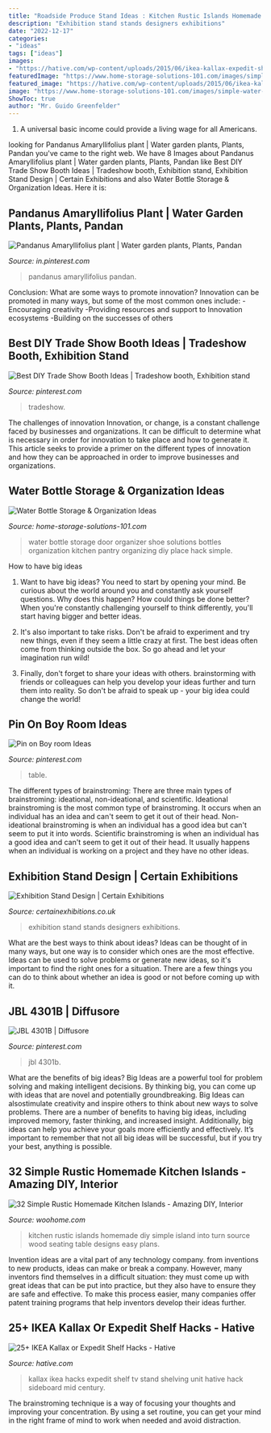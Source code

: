 ```yaml
---
title: "Roadside Produce Stand Ideas : Kitchen Rustic Islands Homemade Diy Simple Island Into Turn Source Wood Seating Table Designs Easy Plans"
description: "Exhibition stand stands designers exhibitions"
date: "2022-12-17"
categories:
- "ideas"
tags: ["ideas"]
images:
- "https://hative.com/wp-content/uploads/2015/06/ikea-kallax-expedit-shelf-hacks/11-ikea-kallax-expedit-shelf-hacks.jpg"
featuredImage: "https://www.home-storage-solutions-101.com/images/simple-water-bottle-organization-hack-use-an-over-the-door-shoe-organizer-21805773.jpg"
featured_image: "https://hative.com/wp-content/uploads/2015/06/ikea-kallax-expedit-shelf-hacks/11-ikea-kallax-expedit-shelf-hacks.jpg"
image: "https://www.home-storage-solutions-101.com/images/simple-water-bottle-organization-hack-use-an-over-the-door-shoe-organizer-21805773.jpg"
ShowToc: true
author: "Mr. Guido Greenfelder"
---
```



1. A universal basic income could provide a living wage for all Americans.

	

		
looking for Pandanus Amaryllifolius plant | Water garden plants, Plants, Pandan you've came to the right web. We have 8 Images about Pandanus Amaryllifolius plant | Water garden plants, Plants, Pandan like Best DIY Trade Show Booth Ideas | Tradeshow booth, Exhibition stand, Exhibition Stand Design | Certain Exhibitions and also Water Bottle Storage &amp; Organization Ideas. Here it is:
		
    
## Pandanus Amaryllifolius Plant | Water Garden Plants, Plants, Pandan

<img loading=lazy src="https://i.pinimg.com/736x/7e/be/04/7ebe04c6b40a801ae57ad12a38bfda78.jpg" onerror="this.onerror=null;this.src='https://tse1.mm.bing.net/th?id=OIP.wEa7UmJi-ZrFJCJtUR0eaQHaJ3&amp;pid=15.1';" alt="Pandanus Amaryllifolius plant | Water garden plants, Plants, Pandan">

_Source: in.pinterest.com_

>pandanus amaryllifolius pandan. 

	

Conclusion: What are some ways to promote innovation?
Innovation can be promoted in many ways, but some of the most common ones include: 
-Encouraging creativity 
-Providing resources and support to Innovation ecosystems 
-Building on the successes of others

    
## Best DIY Trade Show Booth Ideas | Tradeshow Booth, Exhibition Stand

<img loading=lazy src="https://i.pinimg.com/736x/99/2f/21/992f21ee96afd413d364b32601b5e92b.jpg" onerror="this.onerror=null;this.src='https://tse3.mm.bing.net/th?id=OIP.nTd_4s23JIFDc98SXTV8JQHaUp&amp;pid=15.1';" alt="Best DIY Trade Show Booth Ideas | Tradeshow booth, Exhibition stand">

_Source: pinterest.com_

>tradeshow. 

	

The challenges of innovation
Innovation, or change, is a constant challenge faced by businesses and organizations. It can be difficult to determine what is necessary in order for innovation to take place and how to generate it. This article seeks to provide a primer on the different types of innovation and how they can be approached in order to improve businesses and organizations.

    
## Water Bottle Storage &amp; Organization Ideas

<img loading=lazy src="https://www.home-storage-solutions-101.com/images/simple-water-bottle-organization-hack-use-an-over-the-door-shoe-organizer-21805773.jpg" onerror="this.onerror=null;this.src='https://tse4.mm.bing.net/th?id=OIP.51Dibhs9BWjKmY6u6kZ-4QAAAA&amp;pid=15.1';" alt="Water Bottle Storage &amp; Organization Ideas">

_Source: home-storage-solutions-101.com_

>water bottle storage door organizer shoe solutions bottles organization kitchen pantry organizing diy place hack simple. 

	

How to have big ideas
1. Want to have big ideas? You need to start by opening your mind. Be curious about the world around you and constantly ask yourself questions. Why does this happen? How could things be done better? When you're constantly challenging yourself to think differently, you'll start having bigger and better ideas.
2. It's also important to take risks. Don't be afraid to experiment and try new things, even if they seem a little crazy at first. The best ideas often come from thinking outside the box. So go ahead and let your imagination run wild!

3. Finally, don't forget to share your ideas with others. brainstorming with friends or colleagues can help you develop your ideas further and turn them into reality. So don't be afraid to speak up - your big idea could change the world!

    
## Pin On Boy Room Ideas

<img loading=lazy src="https://i.pinimg.com/736x/9a/67/f4/9a67f4adcf544ec08dbc17927e14c90b--hanging-table-floating-wall.jpg" onerror="this.onerror=null;this.src='https://tse1.mm.bing.net/th?id=OIP.UThf8IRxnao1VsWdVnhdywHaHa&amp;pid=15.1';" alt="Pin on Boy room Ideas">

_Source: pinterest.com_

>table. 

	

The different types of brainstroming:
There are three main types of brainstroming: ideational, non-ideational, and scientific. Ideational brainstroming is the most common type of brainstroming. It occurs when an individual has an idea and can't seem to get it out of their head. Non-ideational brainstroming is when an individual has a good idea but can't seem to put it into words. Scientific brainstroming is when an individual has a good idea and can't seem to get it out of their head. It usually happens when an individual is working on a project and they have no other ideas.

    
## Exhibition Stand Design | Certain Exhibitions

<img loading=lazy src="http://www.certainexhibitions.co.uk/exhibition-stands-img/JOB2668W0361-min.jpg" onerror="this.onerror=null;this.src='https://tse4.mm.bing.net/th?id=OIP.SoUZoeV-3BeLGEOmoWLbDgHaF7&amp;pid=15.1';" alt="Exhibition Stand Design | Certain Exhibitions">

_Source: certainexhibitions.co.uk_

>exhibition stand stands designers exhibitions. 

	

What are the best ways to think about ideas?
Ideas can be thought of in many ways, but one way is to consider which ones are the most effective. Ideas can be used to solve problems or generate new ideas, so it's important to find the right ones for a situation. There are a few things you can do to think about whether an idea is good or not before coming up with it.

    
## JBL 4301B | Diffusore

<img loading=lazy src="https://i.pinimg.com/736x/02/77/39/027739193639cefd0ab066390b728082.jpg" onerror="this.onerror=null;this.src='https://tse2.mm.bing.net/th?id=OIP.k3MKHwVEso6M1Y6kZXRhfAHaGC&amp;pid=15.1';" alt="JBL 4301B | Diffusore">

_Source: pinterest.com_

>jbl 4301b. 

	

What are the benefits of big ideas?
Big Ideas are a powerful tool for problem solving and making intelligent decisions. By thinking big, you can come up with ideas that are novel and potentially groundbreaking. Big Ideas can alsostimulate creativity and inspire others to think about new ways to solve problems.
There are a number of benefits to having big ideas, including improved memory, faster thinking, and increased insight. Additionally, big ideas can help you achieve your goals more efficiently and effectively. It’s important to remember that not all big ideas will be successful, but if you try your best, anything is possible.

    
## 32 Simple Rustic Homemade Kitchen Islands - Amazing DIY, Interior

<img loading=lazy src="http://www.woohome.com/wp-content/uploads/2014/04/Rustic-Homemade-Kitchen-Islands-29.jpg" onerror="this.onerror=null;this.src='https://tse3.mm.bing.net/th?id=OIP.1sag-O0TuzLoksYY-95PlwHaJ4&amp;pid=15.1';" alt="32 Simple Rustic Homemade Kitchen Islands - Amazing DIY, Interior">

_Source: woohome.com_

>kitchen rustic islands homemade diy simple island into turn source wood seating table designs easy plans. 

	

Invention ideas are a vital part of any technology company. from inventions to new products, ideas can make or break a company. However, many inventors find themselves in a difficult situation: they must come up with great ideas that can be put into practice, but they also have to ensure they are safe and effective. To make this process easier, many companies offer patent training programs that help inventors develop their ideas further.

    
## 25+ IKEA Kallax Or Expedit Shelf Hacks - Hative

<img loading=lazy src="https://hative.com/wp-content/uploads/2015/06/ikea-kallax-expedit-shelf-hacks/11-ikea-kallax-expedit-shelf-hacks.jpg" onerror="this.onerror=null;this.src='https://tse3.mm.bing.net/th?id=OIP.aZhOlndHJcFHwA5XOTTPAQHaLH&amp;pid=15.1';" alt="25+ IKEA Kallax or Expedit Shelf Hacks - Hative">

_Source: hative.com_

>kallax ikea hacks expedit shelf tv stand shelving unit hative hack sideboard mid century. 

	

The brainstroming technique is a way of focusing your thoughts and improving your concentration. By using a set routine, you can get your mind in the right frame of mind to work when needed and avoid distraction.


